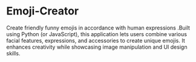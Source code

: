 # Emoji-Creator
Create friendly funny emojis in accordance with human expressions .Built using Python (or JavaScript), this application lets users combine various facial features, expressions, and accessories to create unique emojis. It enhances creativity while showcasing image manipulation and UI design skills.
